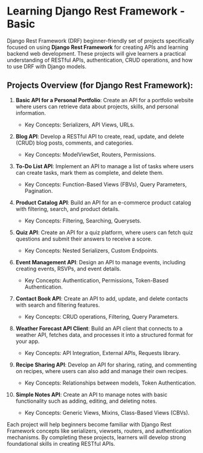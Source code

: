 # Learning Django Rest Framework - Basic

Django Rest Framework (DRF) beginner-friendly set of projects specifically focused on using **Django Rest Framework** for creating APIs and learning backend web development. These projects will give learners a practical understanding of RESTful APIs, authentication, CRUD operations, and how to use DRF with Django models.

## Projects Overview (for Django Rest Framework):
1. **Basic API for a Personal Portfolio**: Create an API for a portfolio website where users can retrieve data about projects, skills, and personal information.
   - Key Concepts: Serializers, API Views, URLs.

2. **Blog API**: Develop a RESTful API to create, read, update, and delete (CRUD) blog posts, comments, and categories.
   - Key Concepts: ModelViewSet, Routers, Permissions.

3. **To-Do List API**: Implement an API to manage a list of tasks where users can create tasks, mark them as complete, and delete them.
   - Key Concepts: Function-Based Views (FBVs), Query Parameters, Pagination.

4. **Product Catalog API**: Build an API for an e-commerce product catalog with filtering, search, and product details.
   - Key Concepts: Filtering, Searching, Querysets.

5. **Quiz API**: Create an API for a quiz platform, where users can fetch quiz questions and submit their answers to receive a score.
   - Key Concepts: Nested Serializers, Custom Endpoints.

6. **Event Management API**: Design an API to manage events, including creating events, RSVPs, and event details.
   - Key Concepts: Authentication, Permissions, Token-Based Authentication.

7. **Contact Book API**: Create an API to add, update, and delete contacts with search and filtering features.
   - Key Concepts: CRUD operations, Filtering, Query Parameters.

8. **Weather Forecast API Client**: Build an API client that connects to a weather API, fetches data, and processes it into a structured format for your app.
   - Key Concepts: API Integration, External APIs, Requests library.

9. **Recipe Sharing API**: Develop an API for sharing, rating, and commenting on recipes, where users can also add and manage their own recipes.
   - Key Concepts: Relationships between models, Token Authentication.

10. **Simple Notes API**: Create an API to manage notes with basic functionality such as adding, editing, and deleting notes.
    - Key Concepts: Generic Views, Mixins, Class-Based Views (CBVs).

Each project will help beginners become familiar with Django Rest Framework concepts like serializers, viewsets, routers, and authentication mechanisms. By completing these projects, learners will develop strong foundational skills in creating RESTful APIs.
